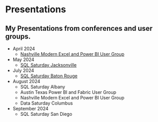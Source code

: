 # Presentations

## My Presentations from conferences and user groups.

* April 2024
  * [Nashville Modern Excel and Power BI User Group](https://github.com/thedaxshepherd/Presentations/blob/main/Events/UserGroups/2024/April/ExcelPowerBI/Nash2024_DataModeling_ExcelPowerBI.pdf)
* May 2024
  *  [SQL Saturday Jacksonville](https://github.com/thedaxshepherd/Presentations/blob/main/Events/SQL_Saturday/2024/May/Jacksonville/PowerUpFabric_SQLSATJAX2024.pdf)
* July 2024
  * [SQL Saturday Baton Rouge](https://github.com/thedaxshepherd/Presentations/blob/main/Events/SQL_Saturday/2024/July/BatonRouge/BR24_PowerBI-ThisIsTheWay.pdf)
* August 2024
  * SQL Saturday Albany
  * Austin Texas Power BI and Fabric User Group
  * Nashville Modern Excel and Power BI User Group
  * Data Saturday Columbus
* September 2024
  * SQL Saturday San Diego
